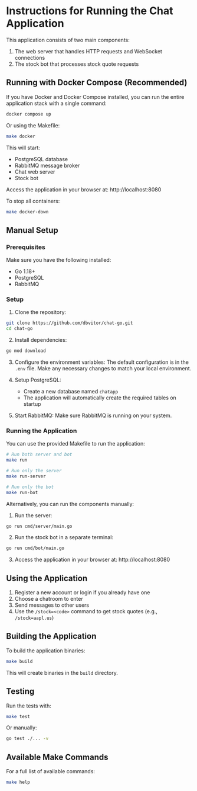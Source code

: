# Instructions for Running the Chat Application

This application consists of two main components:
1. The web server that handles HTTP requests and WebSocket connections
2. The stock bot that processes stock quote requests

## Running with Docker Compose (Recommended)

If you have Docker and Docker Compose installed, you can run the entire application stack with a single command:

```bash
docker compose up
```

Or using the Makefile:

```bash
make docker
```

This will start:
- PostgreSQL database
- RabbitMQ message broker
- Chat web server
- Stock bot

Access the application in your browser at: http://localhost:8080

To stop all containers:

```bash
make docker-down
```

## Manual Setup

### Prerequisites

Make sure you have the following installed:
- Go 1.18+
- PostgreSQL
- RabbitMQ

### Setup

1. Clone the repository:
```bash
git clone https://github.com/dbvitor/chat-go.git
cd chat-go
```

2. Install dependencies:
```bash
go mod download
```

3. Configure the environment variables:
   The default configuration is in the `.env` file. Make any necessary changes to match your local environment.

4. Setup PostgreSQL:
   - Create a new database named `chatapp`
   - The application will automatically create the required tables on startup

5. Start RabbitMQ:
   Make sure RabbitMQ is running on your system.

### Running the Application

You can use the provided Makefile to run the application:

```bash
# Run both server and bot
make run

# Run only the server
make run-server

# Run only the bot
make run-bot
```

Alternatively, you can run the components manually:

1. Run the server:
```bash
go run cmd/server/main.go
```

2. Run the stock bot in a separate terminal:
```bash
go run cmd/bot/main.go
```

3. Access the application in your browser at: http://localhost:8080

## Using the Application

1. Register a new account or login if you already have one
2. Choose a chatroom to enter
3. Send messages to other users
4. Use the `/stock=<code>` command to get stock quotes (e.g., `/stock=aapl.us`)

## Building the Application

To build the application binaries:

```bash
make build
```

This will create binaries in the `build` directory.

## Testing

Run the tests with:

```bash
make test
```

Or manually:

```bash
go test ./... -v
```

## Available Make Commands

For a full list of available commands:

```bash
make help
``` 